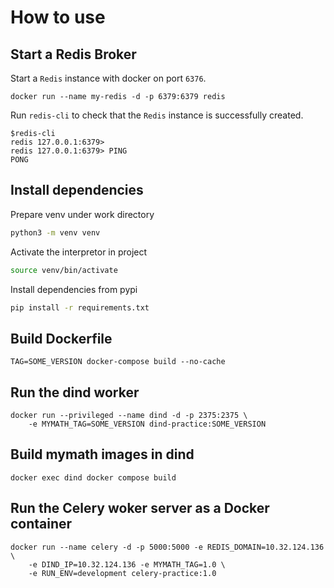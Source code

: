 # How to use

## Start a Redis Broker
Start a `Redis` instance with docker on port `6376`.
```
docker run --name my-redis -d -p 6379:6379 redis 
```

Run `redis-cli` to check that the `Redis` instance is successfully created.
```
$redis-cli 
redis 127.0.0.1:6379> 
redis 127.0.0.1:6379> PING  
PONG
```

## Install dependencies

Prepare venv under work directory
```bash
python3 -m venv venv
```

Activate the interpretor in project
```bash 
source venv/bin/activate
```

Install dependencies from pypi
```bash 
pip install -r requirements.txt
```
## Build Dockerfile

```
TAG=SOME_VERSION docker-compose build --no-cache
```
## Run the dind worker

```
docker run --privileged --name dind -d -p 2375:2375 \
    -e MYMATH_TAG=SOME_VERSION dind-practice:SOME_VERSION
```
## Build mymath images in dind

```
docker exec dind docker compose build
```

## Run the Celery woker server as a Docker container

```
docker run --name celery -d -p 5000:5000 -e REDIS_DOMAIN=10.32.124.136 \
    -e DIND_IP=10.32.124.136 -e MYMATH_TAG=1.0 \
    -e RUN_ENV=development celery-practice:1.0
```